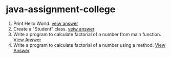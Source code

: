 # java-assignment-college
1. Print Hello World. [veiw answer](https://github.com/ssroy000/java-assignment-college/blob/main/HelloWorld.java)
2. Create a "Student" class. [veiw answer]()
3. Write a program to calculate factorial of a number from main function. [View Answer]()
4. Write a program to calculate factorial of a number using a method. [View Answer]()
